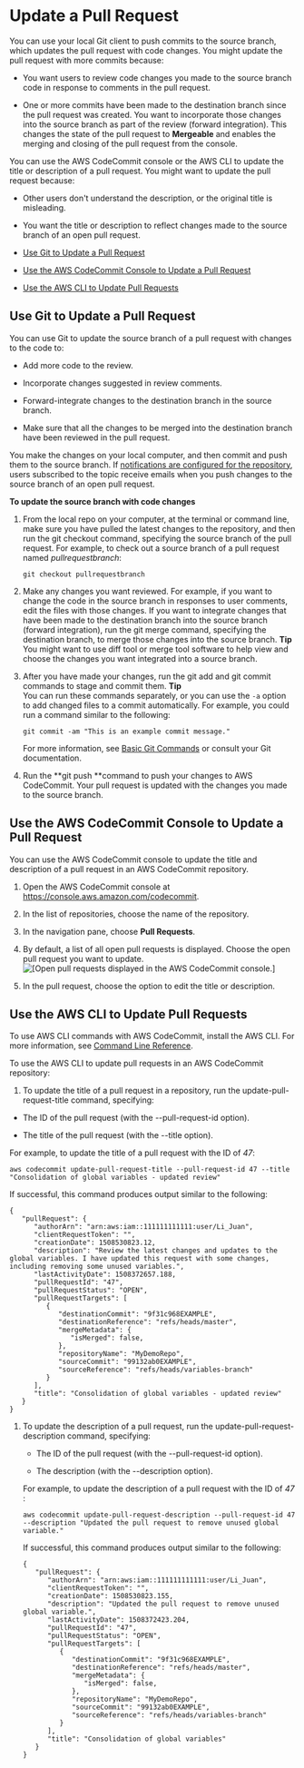 # Update a Pull Request<a name="how-to-update-pull-request"></a>

You can use your local Git client to push commits to the source branch, which updates the pull request with code changes\. You might update the pull request with more commits because:

+ You want users to review code changes you made to the source branch code in response to comments in the pull request\.

+ One or more commits have been made to the destination branch since the pull request was created\. You want to incorporate those changes into the source branch as part of the review \(forward integration\)\. This changes the state of the pull request to **Mergeable** and enables the merging and closing of the pull request from the console\.

You can use the AWS CodeCommit console or the AWS CLI to update the title or description of a pull request\. You might want to update the pull request because:

+ Other users don't understand the description, or the original title is misleading\.

+ You want the title or description to reflect changes made to the source branch of an open pull request\.


+ [Use Git to Update a Pull Request](#how-to-update-pull-request-git)
+ [Use the AWS CodeCommit Console to Update a Pull Request](#how-to-update-pull-request-console)
+ [Use the AWS CLI to Update Pull Requests](#how-to-update-pull-request-cli)

## Use Git to Update a Pull Request<a name="how-to-update-pull-request-git"></a>

You can use Git to update the source branch of a pull request with changes to the code to:

+ Add more code to the review\.

+ Incorporate changes suggested in review comments\.

+ Forward\-integrate changes to the destination branch in the source branch\.

+ Make sure that all the changes to be merged into the destination branch have been reviewed in the pull request\.

You make the changes on your local computer, and then commit and push them to the source branch\. If [notifications are configured for the repository](how-to-repository-email.md), users subscribed to the topic receive emails when you push changes to the source branch of an open pull request\.

**To update the source branch with code changes**

1. From the local repo on your computer, at the terminal or command line, make sure you have pulled the latest changes to the repository, and then run the git checkout command, specifying the source branch of the pull request\. For example, to check out a source branch of a pull request named *pullrequestbranch*:

   ```
   git checkout pullrequestbranch
   ```

1. Make any changes you want reviewed\. For example, if you want to change the code in the source branch in responses to user comments, edit the files with those changes\. If you want to integrate changes that have been made to the destination branch into the source branch \(forward integration\), run the git merge command, specifying the destination branch, to merge those changes into the source branch\. 
**Tip**  
You might want to use diff tool or merge tool software to help view and choose the changes you want integrated into a source branch\.

1. After you have made your changes, run the git add and git commit commands to stage and commit them\. 
**Tip**  
You can run these commands separately, or you can use the `-a` option to add changed files to a commit automatically\. For example, you could run a command similar to the following:   

   ```
   git commit -am "This is an example commit message."
   ```

   For more information, see [Basic Git Commands](how-to-basic-git.md) or consult your Git documentation\.

1. Run the **git push **command to push your changes to AWS CodeCommit\. Your pull request is updated with the changes you made to the source branch\.

## Use the AWS CodeCommit Console to Update a Pull Request<a name="how-to-update-pull-request-console"></a>

You can use the AWS CodeCommit console to update the title and description of a pull request in an AWS CodeCommit repository\. 

1. Open the AWS CodeCommit console at [https://console\.aws\.amazon\.com/codecommit](https://console.aws.amazon.com/codecommit)\.

1. In the list of repositories, choose the name of the repository\. 

1. In the navigation pane, choose **Pull Requests**\.

1. By default, a list of all open pull requests is displayed\. Choose the open pull request you want to update\.  
![\[Open pull requests displayed in the AWS CodeCommit console.\]](http://docs.aws.amazon.com/codecommit/latest/userguide/images/codecommit-pull-request-view.png)

1. In the pull request, choose the option to edit the title or description\.

## Use the AWS CLI to Update Pull Requests<a name="how-to-update-pull-request-cli"></a>

To use AWS CLI commands with AWS CodeCommit, install the AWS CLI\. For more information, see [Command Line Reference](cmd-ref.md)\. 

To use the AWS CLI to update pull requests in an AWS CodeCommit repository:

1.  To update the title of a pull request in a repository, run the update\-pull\-request\-title command, specifying:

   + The ID of the pull request \(with the \-\-pull\-request\-id option\)\.

   + The title of the pull request \(with the \-\-title option\)\.

   For example, to update the title of a pull request with the ID of *47*:

   ```
   aws codecommit update-pull-request-title --pull-request-id 47 --title "Consolidation of global variables - updated review"  
   ```

   If successful, this command produces output similar to the following:

   ```
   {
      "pullRequest": { 
         "authorArn": "arn:aws:iam::111111111111:user/Li_Juan",
         "clientRequestToken": "",
         "creationDate": 1508530823.12,
         "description": "Review the latest changes and updates to the global variables. I have updated this request with some changes, including removing some unused variables.",
         "lastActivityDate": 1508372657.188,
         "pullRequestId": "47",
         "pullRequestStatus": "OPEN",
         "pullRequestTargets": [ 
            { 
               "destinationCommit": "9f31c968EXAMPLE",
               "destinationReference": "refs/heads/master",
               "mergeMetadata": { 
                  "isMerged": false,
               },
               "repositoryName": "MyDemoRepo",
               "sourceCommit": "99132ab0EXAMPLE",
               "sourceReference": "refs/heads/variables-branch"
            }
         ],
         "title": "Consolidation of global variables - updated review"
      }
   }
   ```

1. To update the description of a pull request, run the update\-pull\-request\-description command, specifying:

   + The ID of the pull request \(with the \-\-pull\-request\-id option\)\.

   + The description \(with the \-\-description option\)\. 

    For example, to update the description of a pull request with the ID of *47* :

   ```
   aws codecommit update-pull-request-description --pull-request-id 47 --description "Updated the pull request to remove unused global variable."
   ```

   If successful, this command produces output similar to the following:

   ```
   {
      "pullRequest": { 
         "authorArn": "arn:aws:iam::111111111111:user/Li_Juan",
         "clientRequestToken": "",
         "creationDate": 1508530823.155,
         "description": "Updated the pull request to remove unused global variable.",
         "lastActivityDate": 1508372423.204,
         "pullRequestId": "47",
         "pullRequestStatus": "OPEN",
         "pullRequestTargets": [ 
            { 
               "destinationCommit": "9f31c968EXAMPLE",
               "destinationReference": "refs/heads/master",
               "mergeMetadata": { 
                  "isMerged": false,
               },
               "repositoryName": "MyDemoRepo",
               "sourceCommit": "99132ab0EXAMPLE",
               "sourceReference": "refs/heads/variables-branch"
            }
         ],
         "title": "Consolidation of global variables"
      }
   }
   ```